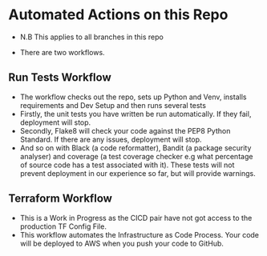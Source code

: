 # Automated Actions on this Repo

- N.B This applies to all branches in this repo

- There are two workflows. 

## Run Tests Workflow

- The workflow checks out the repo, sets up Python and Venv, installs requirements and Dev Setup and then runs several tests 
- Firstly, the unit tests you have written be run automatically. If they fail, deployment will stop. 
- Secondly, Flake8 will check your code against the PEP8 Python Standard. If there are any issues, deployment will stop. 
- And so on with Black (a code reformatter), Bandit (a package security analyser) and coverage (a test coverage checker e.g what percentage of source code has a test associated with it). These tests will not prevent deployment in our experience so far, but will provide warnings.

## Terraform Workflow
- This is a Work in Progress as the CICD pair have not got access to the production TF Config File.
- This workflow automates the Infrastructure as Code Process. Your code will be deployed to AWS when you push your code to GitHub.